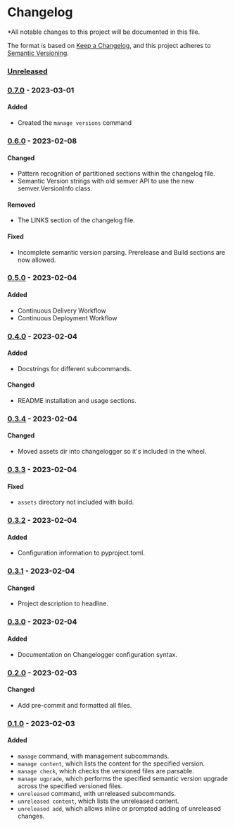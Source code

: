 <!--
  !! THIS FILE IS MAINTAINED USING CHANGELOGGER.
  !! MODIFICATION OF THIS FILE BY HAND MAY BREAK USAGE WITH CHANGELOGGER.

  Learn more: https://github.com/award28/changelogger
-->
<!-- BEGIN CHANGELOG -->
# Changelog
*All notable changes to this project will be documented in this file.

The format is based on [Keep a Changelog](https://keepachangelog.com/en/1.0.0/),
and this project adheres to [Semantic Versioning](https://semver.org/spec/v2.0.0.html).

<!-- BEGIN RELEASE NOTES -->
### [Unreleased]

### [0.7.0] - 2023-03-01

#### Added
- Created the `manage versions` command

### [0.6.0] - 2023-02-08

#### Changed
- Pattern recognition of partitioned sections within the changelog file.
- Semantic Version strings with old semver API to use the new semver.VersionInfo class.

#### Removed
- The LINKS section of the changelog file.

#### Fixed
- Incomplete semantic version parsing. Prerelease and Build sections are now allowed.

### [0.5.0] - 2023-02-04

#### Added
- Continuous Delivery Workflow
- Continuous Deployment Workflow

### [0.4.0] - 2023-02-04

#### Added
- Docstrings for different subcommands.

#### Changed
- README installation and usage sections.

### [0.3.4] - 2023-02-04

#### Changed
- Moved assets dir into changelogger so it's included in the wheel.

### [0.3.3] - 2023-02-04

#### Fixed
- `assets` directory not included with build.

### [0.3.2] - 2023-02-04

#### Added
- Configuration information to pyproject.toml.

### [0.3.1] - 2023-02-04

#### Changed
- Project description to headline.

### [0.3.0] - 2023-02-04

#### Added
- Documentation on Changelogger configuration syntax.

### [0.2.0] - 2023-02-03

#### Changed
- Add pre-commit and formatted all files.

### [0.1.0] - 2023-02-03

#### Added
- `manage` command, with management subcommands.
- `manage content`, which lists the content for the specified version.
- `manage check`, which checks the versioned files are parsable.
- `manage ugprade`, which performs the specified semantic version upgrade across the specified versioned files.
- `unreleased` command, with unreleased subcommands.
- `unreleased content`, which lists the unreleased content.
- `unreleased add`, which allows inline or prompted adding of unreleased changes.
<!-- END RELEASE NOTES -->
<!-- BEGIN LINKS -->
[Unreleased]: https://github.com/award28/changelogger/compare/0.7.0...HEAD
[0.7.0]: https://github.com/award28/changelogger/compare/0.6.0...0.7.0
[0.6.0]: https://github.com/award28/changelogger/compare/0.5.0...0.6.0
[0.5.0]: https://github.com/award28/changelogger/compare/0.4.0...0.5.0
[0.4.0]: https://github.com/award28/changelogger/compare/0.3.4...0.4.0
[0.3.4]: https://github.com/award28/changelogger/compare/0.3.3...0.3.4
[0.3.3]: https://github.com/award28/changelogger/compare/0.3.2...0.3.3
[0.3.2]: https://github.com/award28/changelogger/compare/0.3.1...0.3.2
[0.3.1]: https://github.com/award28/changelogger/compare/0.3.0...0.3.1
[0.3.0]: https://github.com/award28/changelogger/compare/0.2.0...0.3.0
[0.2.1]: https://github.com/award28/changelogger/compare/0.2.0...0.2.1
[0.2.0]: https://github.com/award28/changelogger/compare/0.1.0...0.2.0
[0.1.0]: https://github.com/award28/changelogger/commit/fc688488620df4fe014c9d1b55782b75a674fa15
<!-- END LINKS -->
